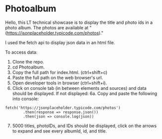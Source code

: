 # Photoalbum
Hello, this LT technical showcase is to display the title and photo ids in a photo album.  The photos are available at 
"(https://jsonplaceholder.typicode.com/photos)."

I used the fetch api to display json data in an html file.

To access data:
1. Clone the repo.
2. cd Photoalbum.
3. Copy the full path for index.html. (ctrl+shift+c)
4. Paste the full path on the web browser's url.
5. Open developer tools in browser (ctrl+shift+i).
6. Click on console tab (in between elements and sources) and data should be displayed.  If not displayed:
6a. Copy and paste the following into console:
```
fetch('https://jsonplaceholder.typicode.com/photos')
        .then(response => response.json())
        .then(json => console.log(json))
```
        
7. 5000 titles, photoIDs, and IDs should be displayed, click on the arrows to expand and see every albumId, id, and title.
